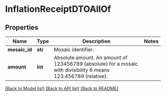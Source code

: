 # InflationReceiptDTOAllOf

## Properties
Name | Type | Description | Notes
------------ | ------------- | ------------- | -------------
**mosaic_id** | **str** | Mosaic identifier. | 
**amount** | **int** | Absolute amount. An amount of 123456789 (absolute) for a mosaic with divisibility 6 means 123.456789 (relative). | 

[[Back to Model list]](../README.md#documentation-for-models) [[Back to API list]](../README.md#documentation-for-api-endpoints) [[Back to README]](../README.md)


